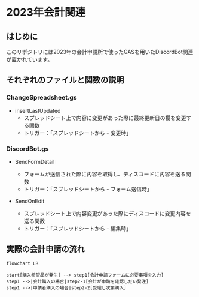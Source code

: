 # 2023年会計関連
## はじめに
このリポジトリには2023年の会計申請所で使ったGASを用いたDiscordBot関連が置かれています。

## それぞれのファイルと関数の説明
### ChangeSpreadsheet.gs
- insertLastUpdated
  - スプレッドシート上で内容に変更があった際に最終更新日の欄を変更する関数
  - トリガー：「スプレッドシートから - 変更時」

### DiscordBot.gs
- SendFormDetail
  - フォームが送信された際に内容を取得し、ディスコードに内容を送る関数
  - トリガー：「スプレッドシートから - フォーム送信時」


- SendOnEdit
  - スプレッドシート上で内容変更があった際にディスコードに変更内容を送る関数
  - トリガー：「スプレッドシートから - 編集時」

## 実際の会計申請の流れ

```mermaid
flowchart LR

start[購入希望品が発生] --> step1[会計申請フォームに必要事項を入力]
step1 -->|会計購入の場合|step2-1[会計が申請を確認しだい発注]
step1 -->|申請者購入の場合|step2-2[受理し次第購入]

```
